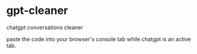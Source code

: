 # gpt-cleaner
chatgpt conversations cleaner

paste the code into your browser's console tab while chatgpt is an active tab.
